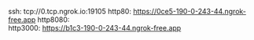 ssh: tcp://0.tcp.ngrok.io:19105 
http80: https://0ce5-190-0-243-44.ngrok-free.app 
http8080:  
http3000: https://b1c3-190-0-243-44.ngrok-free.app 
